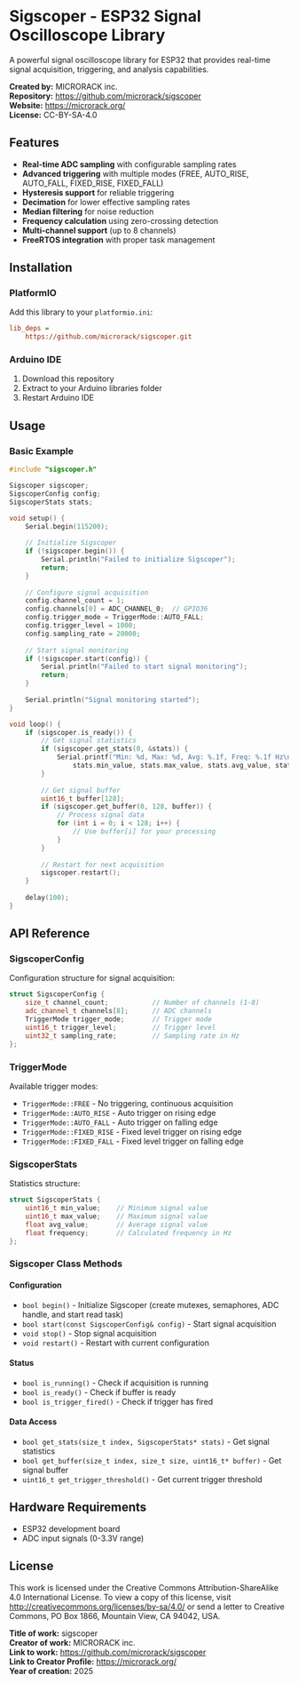 # Sigscoper - ESP32 Signal Oscilloscope Library

A powerful signal oscilloscope library for ESP32 that provides real-time signal acquisition, triggering, and analysis capabilities.

**Created by:** MICRORACK inc.  
**Repository:** https://github.com/microrack/sigscoper  
**Website:** https://microrack.org/  
**License:** CC-BY-SA-4.0

## Features

- **Real-time ADC sampling** with configurable sampling rates
- **Advanced triggering** with multiple modes (FREE, AUTO_RISE, AUTO_FALL, FIXED_RISE, FIXED_FALL)
- **Hysteresis support** for reliable triggering
- **Decimation** for lower effective sampling rates
- **Median filtering** for noise reduction
- **Frequency calculation** using zero-crossing detection
- **Multi-channel support** (up to 8 channels)
- **FreeRTOS integration** with proper task management

## Installation

### PlatformIO

Add this library to your `platformio.ini`:

```ini
lib_deps = 
    https://github.com/microrack/sigscoper.git
```

### Arduino IDE

1. Download this repository
2. Extract to your Arduino libraries folder
3. Restart Arduino IDE

## Usage

### Basic Example

```cpp
#include "sigscoper.h"

Sigscoper sigscoper;
SigscoperConfig config;
SigscoperStats stats;

void setup() {
    Serial.begin(115200);
    
    // Initialize Sigscoper
    if (!sigscoper.begin()) {
        Serial.println("Failed to initialize Sigscoper");
        return;
    }
    
    // Configure signal acquisition
    config.channel_count = 1;
    config.channels[0] = ADC_CHANNEL_0;  // GPIO36
    config.trigger_mode = TriggerMode::AUTO_FALL;
    config.trigger_level = 1000;
    config.sampling_rate = 20000;
    
    // Start signal monitoring
    if (!sigscoper.start(config)) {
        Serial.println("Failed to start signal monitoring");
        return;
    }
    
    Serial.println("Signal monitoring started");
}

void loop() {
    if (sigscoper.is_ready()) {
        // Get signal statistics
        if (sigscoper.get_stats(0, &stats)) {
            Serial.printf("Min: %d, Max: %d, Avg: %.1f, Freq: %.1f Hz\n",
                stats.min_value, stats.max_value, stats.avg_value, stats.frequency);
        }
        
        // Get signal buffer
        uint16_t buffer[128];
        if (sigscoper.get_buffer(0, 128, buffer)) {
            // Process signal data
            for (int i = 0; i < 128; i++) {
                // Use buffer[i] for your processing
            }
        }
        
        // Restart for next acquisition
        sigscoper.restart();
    }
    
    delay(100);
}
```

## API Reference

### SigscoperConfig

Configuration structure for signal acquisition:

```cpp
struct SigscoperConfig {
    size_t channel_count;           // Number of channels (1-8)
    adc_channel_t channels[8];      // ADC channels
    TriggerMode trigger_mode;       // Trigger mode
    uint16_t trigger_level;         // Trigger level
    uint32_t sampling_rate;         // Sampling rate in Hz
};
```

### TriggerMode

Available trigger modes:

- `TriggerMode::FREE` - No triggering, continuous acquisition
- `TriggerMode::AUTO_RISE` - Auto trigger on rising edge
- `TriggerMode::AUTO_FALL` - Auto trigger on falling edge
- `TriggerMode::FIXED_RISE` - Fixed level trigger on rising edge
- `TriggerMode::FIXED_FALL` - Fixed level trigger on falling edge

### SigscoperStats

Statistics structure:

```cpp
struct SigscoperStats {
    uint16_t min_value;    // Minimum signal value
    uint16_t max_value;    // Maximum signal value
    float avg_value;       // Average signal value
    float frequency;       // Calculated frequency in Hz
};
```

### Sigscoper Class Methods

#### Configuration
- `bool begin()` - Initialize Sigscoper (create mutexes, semaphores, ADC handle, and start read task)
- `bool start(const SigscoperConfig& config)` - Start signal acquisition
- `void stop()` - Stop signal acquisition
- `void restart()` - Restart with current configuration

#### Status
- `bool is_running()` - Check if acquisition is running
- `bool is_ready()` - Check if buffer is ready
- `bool is_trigger_fired()` - Check if trigger has fired

#### Data Access
- `bool get_stats(size_t index, SigscoperStats* stats)` - Get signal statistics
- `bool get_buffer(size_t index, size_t size, uint16_t* buffer)` - Get signal buffer
- `uint16_t get_trigger_threshold()` - Get current trigger threshold

## Hardware Requirements

- ESP32 development board
- ADC input signals (0-3.3V range)

## License

This work is licensed under the Creative Commons Attribution-ShareAlike 4.0 International License. To view a copy of this license, visit http://creativecommons.org/licenses/by-sa/4.0/ or send a letter to Creative Commons, PO Box 1866, Mountain View, CA 94042, USA.

**Title of work:** sigscoper  
**Creator of work:** MICRORACK inc.  
**Link to work:** https://github.com/microrack/sigscoper  
**Link to Creator Profile:** https://microrack.org/  
**Year of creation:** 2025 